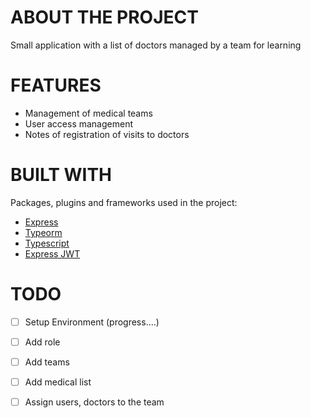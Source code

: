 # ABOUT THE PROJECT
Small application with a list of doctors managed by a team for learning

# FEATURES

- Management of medical teams
- User access management
- Notes of registration of visits to doctors

# BUILT WITH

Packages, plugins and frameworks used in the project:

* [Express](https://expressjs.com/)
* [Typeorm](https://typeorm.io/#/)
* [Typescript](https://www.typescriptlang.org/docs/home.html)
* [Express JWT](https://www.npmjs.com/package/express-jwt)

# TODO
 
- [ ] Setup Environment (progress....)
- [ ] Add role
- [ ] Add teams
- [ ] Add medical list
- [ ] Assign users, doctors to the team


